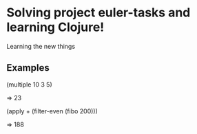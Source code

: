 # Solving project euler-tasks and learning Clojure!

Learning the new things

## Examples

(multiple 10 3 5)

=> 23



(apply + (filter-even (fibo 200)))

=> 188